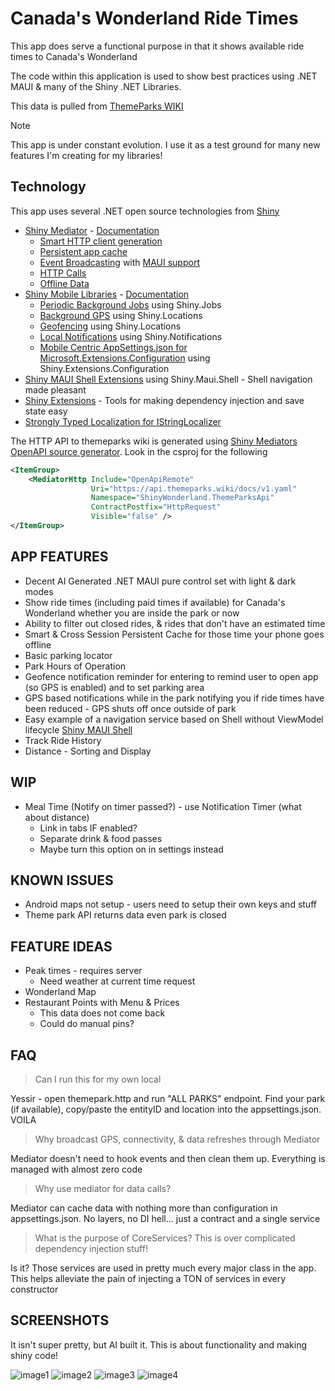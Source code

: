 # Canada's Wonderland Ride Times

This app does serve a functional purpose in that it shows available ride times to Canada's Wonderland

The code within this application is used to show best practices using .NET MAUI & many of the Shiny .NET Libraries.

This data is pulled from [ThemeParks WIKI](https://themeparks.wiki/)

> [!NOTE]
> This app is under constant evolution.  I use it as a test ground for many new features I'm creating for my libraries!

## Technology
This app uses several .NET open source technologies from [Shiny](https://github.com/shinyorg)

* [Shiny Mediator](https://github.com/shinyorg/mediator) - [Documentation](https://shinylib.net/mediator/)
  * [Smart HTTP client generation](https://shinylib.net/mediator/extensions/http/)
  * [Persistent app cache](https://shinylib.net/mediator/middleware/caching/#persistent-cache)
  * [Event Broadcasting](https://shinylib.net/mediator/events/) with [MAUI support](https://shinylib.net/mediator/extensions/maui/)
  * [HTTP Calls](https://shinylib.net/mediator/extensions/http)
  * [Offline Data](https://shinylib.net/mediator/middleware/offline/)
* [Shiny Mobile Libraries](https://github.com/shinyorg/shiny) - [Documentation](https://shinylib.net)
  * [Periodic Background Jobs](https://shinylib.net/client/jobs/) using Shiny.Jobs
  * [Background GPS](https://shinylib.net/client/locations/gps/) using Shiny.Locations
  * [Geofencing](https://shinylib.net/client/locations/geofencing/) using Shiny.Locations
  * [Local Notifications](https://shinylib.net/client/notifications/) using Shiny.Notifications
  * [Mobile Centric AppSettings.json for Microsoft.Extensions.Configuration](https://shinylib.net/client/other/configuration/) using Shiny.Extensions.Configuration
* [Shiny MAUI Shell Extensions](https://github.com/shinyorg/maui) using Shiny.Maui.Shell - Shell navigation made pleasant
* [Shiny Extensions](https://github.com/shinyorg/extensions) - Tools for making dependency injection and save state easy
* [Strongly Typed Localization for IStringLocalizer](https://github.com/shinyorg/localizegen)

The HTTP API to themeparks wiki is generated using [Shiny Mediators OpenAPI source generator](https://shinylib.net/client/mediator/extensions/http/).  Look in the csproj for the following

```xml
<ItemGroup>
    <MediatorHttp Include="OpenApiRemote"
                  Uri="https://api.themeparks.wiki/docs/v1.yaml"
                  Namespace="ShinyWonderland.ThemeParksApi"
                  ContractPostfix="HttpRequest"
                  Visible="false" />
</ItemGroup>
```

## APP FEATURES
* Decent AI Generated .NET MAUI pure control set with light & dark modes
* Show ride times (including paid times if available) for Canada's Wonderland whether you are inside the park or now
* Ability to filter out closed rides, & rides that don't have an estimated time
* Smart & Cross Session Persistent Cache for those time your phone goes offline
* Basic parking locator
* Park Hours of Operation
* Geofence notification reminder for entering to remind user to open app (so GPS is enabled) and to set parking area
* GPS based notifications while in the park notifying you if ride times have been reduced - GPS shuts off once outside of park
* Easy example of a navigation service based on Shell without ViewModel lifecycle [Shiny MAUI Shell](https://github.com/shinyorg/maui)
* Track Ride History
* Distance - Sorting and Display

## WIP
* Meal Time (Notify on timer passed?) - use Notification Timer (what about distance)
  * Link in tabs IF enabled?
  * Separate drink & food passes
  * Maybe turn this option on in settings instead

## KNOWN ISSUES
* Android maps not setup - users need to setup their own keys and stuff
* Theme park API returns data even park is closed

## FEATURE IDEAS
* Peak times - requires server
    * Need weather at current time request
* Wonderland Map
* Restaurant Points with Menu & Prices
  * This data does not come back
  * Could do manual pins?
  
## FAQ

> Can I run this for my own local 

Yessir - open themepark.http and run "ALL PARKS" endpoint.  Find your park (if available), copy/paste the entityID and location
into the appsettings.json.  VOILA

> Why broadcast GPS, connectivity, & data refreshes through Mediator

Mediator doesn't need to hook events and then clean them up.  Everything is managed with almost zero code

> Why use mediator for data calls?

Mediator can cache data with nothing more than configuration in appsettings.json.  No layers, no DI hell... just a contract and a single service

> What is the purpose of CoreServices?  This is over complicated dependency injection stuff!

Is it?  Those services are used in pretty much every major class in the app.  This helps alleviate the pain of injecting a TON of services in every constructor


## SCREENSHOTS

It isn't super pretty, but AI built it.  This is about functionality and making shiny code!

![image1](assets/1.PNG)
![image2](assets/2.PNG)
![image3](assets/3.PNG)
![image4](assets/4.PNG)